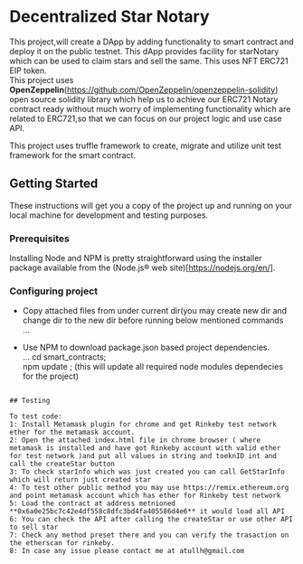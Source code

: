 # Decentralized Star Notary

This project,will create a DApp by adding functionality to smart contract and deploy it on the public testnet. This dApp provides facility for starNotary which can be used to claim stars and sell the same. This uses NFT ERC721 EIP token.  
This project uses **OpenZeppelin**(https://github.com/OpenZeppelin/openzeppelin-solidity) open source solidity library which help us to achieve our ERC721 Notary contract ready without much worry of implementing functionality which are related to ERC721,so that we can focus on our project logic and use case API.

This project uses truffle framework to create, migrate and utilize unit test framework for the smart contract.

## Getting Started

These instructions will get you a copy of the project up and running on your local machine for development and testing purposes.  

### Prerequisites

Installing Node and NPM is pretty straightforward using the installer package available from the (Node.js® web site)[https://nodejs.org/en/].  

### Configuring project

- Copy attached files from under current dir(you may create new dir and change dir to the new dir before running below mentioned commands  
...

- Use NPM to download package.json based project dependencies.  
...
cd smart_contracts;  
npm update ; (this will update all required node modules dependecies for the project)  
```

## Testing

To test code:  
1: Install Metamask plugin for chrome and get Rinkeby test network ether for the metamask account.  
2: Open the attached index.html file in chrome browser ( where metamask is installed and have got Rinkeby account with valid ether for test network )and put all values in string and toeknID int and call the createStar button   
3: To check starInfo which was just created you can call GetStarInfo which will return just created star   
4: To test other public method you may use https://remix.ethereum.org and point metamask account which has ether for Rinkeby test network  
5: Load the contract at address metnioned **0x6a0e25bc7c42e4df558c8dfc3bd4fa405586d4e6** it would load all API  
6: You can check the API after calling the createStar or use other API to sell star  
7: Check any method preset there and you can verify the trasaction on the etherscan for rinkeby.
8: In case any issue please contact me at atullh@gmail.com
```
